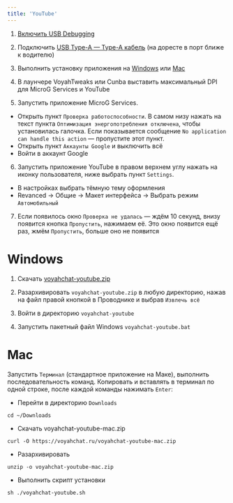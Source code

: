 ```yaml
---
title: 'YouTube'
---
```


1. [Включить USB Debugging](usb-debugging.md)

2. Подключить [USB Type-A — Type-A кабель](cable.md) (на доресте в порт ближе к водителю)

3. Выполнить установку приложения на [Windows](#windows) или [Mac](#mac)

4. В лаунчере VoyahTweaks или Cunba выставить максимальный DPI для MicroG Services и YouTube

5. Запустить приложение MicroG Services.
  - Открыть пункт `Проверка работоспособности`. В самом низу нажать на текст пункта `Оптимизация энергопотребления отключена`, чтобы установилась галочка. Если показывается сообщение `No application can handle this action` — пропустите этот пункт.
  - Открыть пункт `Аккаунты Google` и выключить всё
  - Войти в аккаунт Google

6. Запустить приложение YouTubе в правом верхнем углу нажать на иконку пользователя, ниже выбрать пункт `Settings`.
  - В настройках выбрать тёмную тему оформления
  - Revanced -> Общие -> Макет интерфейса -> Выбрать режим `Автомобильный`

7. Если появилось окно `Проверка не удалась` — ждём 10 секунд, внизу появится кнопка `Пропустить`, нажимаем её. Это окно появится ещё раз, жмём `Пропустить`, больше оно не появится

# Windows

1. Скачать [voyahchat-youtube.zip](https://voyahchat.ru/voyahchat-youtube.zip)

2. Разархивировать `voyahchat-youtube.zip` в любую директорию, нажав на файл правой кнопкой в Проводнике и выбрав `Извлечь всё`

3. Войти в директорию `voyahchat-youtube`

4. Запустить пакетный файл Windows `voyahchat-youtube.bat`

# Mac

Запустить `Терминал` (стандартное приложение на Маке), выполнить последовательность команд. Копировать и вставлять в терминал по одной строке, после каждой команды нажимать `Enter`:
  * Перейти в директорию `Downloads`
```
cd ~/Downloads
```
  * Скачать voyahchat-youtube-mac.zip
```
curl -O https://voyahchat.ru/voyahchat-youtube-mac.zip
 ```
  * Разархивировать
```
unzip -o voyahchat-youtube-mac.zip
```
  * Выполнить скрипт установки
```
sh ./voyahchat-youtube.sh
```

